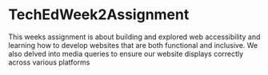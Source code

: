 # TechEdWeek2Assignment
This weeks assignment is about building and explored web accessibility and learning how to develop websites that are both functional and inclusive. We also delved into media queries to ensure our website displays correctly across various platforms
